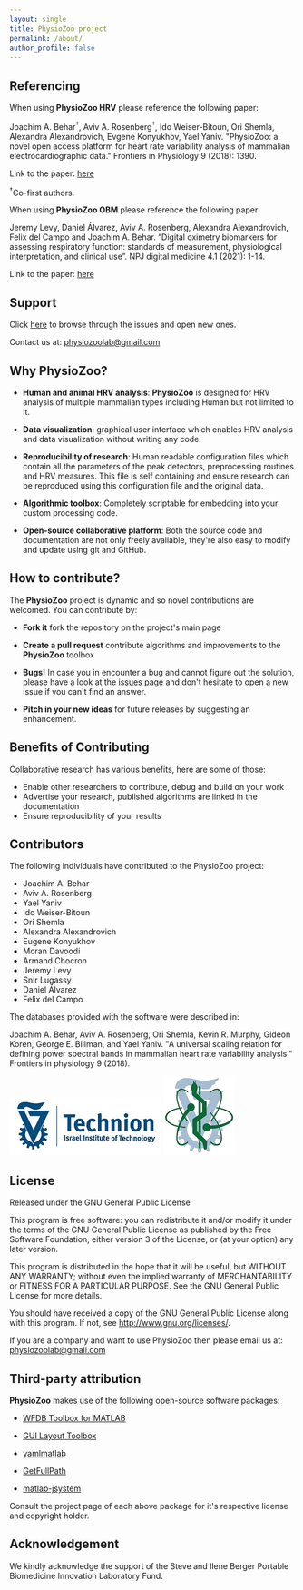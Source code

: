 ```yaml
---
layout: single
title: PhysioZoo project
permalink: /about/
author_profile: false
---
```


## Referencing

When using **PhysioZoo HRV** please reference the following paper:

Joachim A. Behar<sup>&#8224;</sup>, Aviv A. Rosenberg<sup>&#8224;</sup>, Ido
Weiser-Bitoun, Ori Shemla, Alexandra Alexandrovich, Evgene Konyukhov, Yael
Yaniv. "PhysioZoo: a novel open access platform for heart rate
variability analysis of mammalian electrocardiographic data." Frontiers in Physiology 9 (2018): 1390.

Link to the paper: [here](https://www.frontiersin.org/articles/10.3389/fphys.2018.01390/full)

<sup>&#8224;</sup>Co-first authors.

When using **PhysioZoo OBM** please reference the following paper:

Jeremy Levy, Daniel Álvarez, Aviv A. Rosenberg, Alexandra Alexandrovich, Felix del Campo and Joachim A. Behar. “Digital oximetry biomarkers for assessing respiratory function: standards of measurement, physiological interpretation, and clinical use”. NPJ digital medicine 4.1 (2021): 1-14.

Link to the paper: [here](https://www.nature.com/articles/s41746-020-00373-5)

## Support
Click [here](https://github.com/physiozoo/physiozoo/issues) to browse
through the issues and open new ones.

Contact us at: physiozoolab@gmail.com

## Why PhysioZoo?

- **Human and animal HRV analysis**: **PhysioZoo** is designed for HRV analysis
  of multiple mammalian types including Human but not limited to it.

- **Data visualization**: graphical user interface which enables HRV analysis
  and data visualization without writing any code.

- **Reproducibility of research**: Human readable configuration files which
  contain all the parameters of the peak detectors, preprocessing routines and
  HRV measures. This file is self containing and ensure research can be
  reproduced using this configuration file and the original data.

- **Algorithmic toolbox**: Completely scriptable for embedding into your custom
  processing code.

- **Open-source collaborative platform**: Both the source code and
  documentation are not only freely available, they're also easy to modify and
  update using git and GitHub.

## How to contribute?

The **PhysioZoo** project is dynamic and so novel contributions are welcomed.
You can contribute by:

  * **Fork it** fork the repository on the  project's main page

  * **Create a pull request** contribute algorithms and improvements to the
    **PhysioZoo** toolbox

  * **Bugs!** In case you in encounter a bug and cannot figure out the
    solution, please have a look at the [issues
    page](https://github.com/physiozoo/physiozoo/issues) and don't hesitate to
    open a new issue if you can't find an answer.

  * **Pitch in your new ideas** for future releases by suggesting an
    enhancement.

## Benefits of Contributing

Collaborative research has various benefits, here are some of those:

- Enable other researchers to contribute, debug and build on your work
- Advertise your research, published algorithms are linked in the documentation
- Ensure reproducibility of your results

## Contributors
The following individuals have contributed to the PhysioZoo project:

- Joachim A. Behar
- Aviv A. Rosenberg
- Yael Yaniv
- Ido Weiser-Bitoun
- Ori Shemla
- Alexandra Alexandrovich
- Eugene Konyukhov
- Moran Davoodi
- Armand Chocron
- Jeremy Levy
- Snir Lugassy
- Daniel Álvarez
- Felix del Campo

The databases provided with the software were described in:

Joachim A. Behar, Aviv A. Rosenberg, Ori Shemla, Kevin R. Murphy, Gideon Koren,
George E. Billman, and Yael Yaniv. "A universal scaling relation for defining
power spectral bands in mammalian heart rate variability analysis." Frontiers in
physiology 9 (2018).

![Technion logo](../assets/images/Technion.jpg) ![Technion BME logo](../assets/images/Faculty-logo-Classic.png)

## License

Released under the GNU General Public License

This program is free software: you can redistribute it and/or modify
it under the terms of the GNU General Public License as published by
the Free Software Foundation, either version 3 of the License, or
(at your option) any later version.
 
This program is distributed in the hope that it will be useful,
but WITHOUT ANY WARRANTY; without even the implied warranty of
MERCHANTABILITY or FITNESS FOR A PARTICULAR PURPOSE.  See the
GNU General Public License for more details.

You should have received a copy of the GNU General Public License
along with this program.  If not, see <http://www.gnu.org/licenses/>.


If you are a company and want to use PhysioZoo then please email us at: physiozoolab@gmail.com

## Third-party attribution

**PhysioZoo** makes use of the following open-source software packages:

- [WFDB Toolbox for MATLAB](https://github.com/ikarosilva/wfdb-app-toolbox)

- [GUI Layout
  Toolbox](https://www.mathworks.com/matlabcentral/fileexchange/47982-gui-layout-toolbox)

- [yamlmatlab](https://code.google.com/archive/p/yamlmatlab/)

- [GetFullPath](https://www.mathworks.com/matlabcentral/fileexchange/28249-getfullpath)

- [matlab-jsystem](https://github.com/avivrosenberg/matlab-jsystem)

Consult the project page of each above package for it's respective license and
copyright holder.

## Acknowledgement

We kindly acknowledge the support of the Steve and Ilene Berger Portable Biomedicine Innovation Laboratory Fund.
